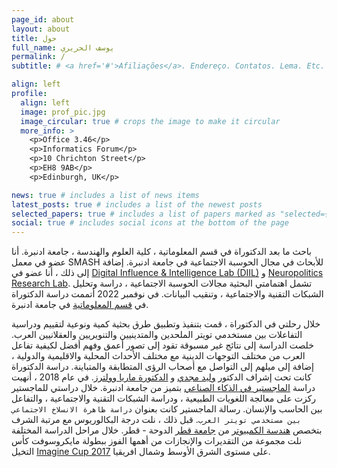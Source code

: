 ```yaml
---
page_id: about
layout: about
title: حول
full_name: يوسف الحريري
permalink: /
subtitle: # <a href='#'>Afiliações</a>. Endereço. Contatos. Lema. Etc.

align: left
profile:
  align: left
  image: prof_pic.jpg
  image_circular: true # crops the image to make it circular
  more_info: >
    <p>Office 3.46</p>
    <p>Informatics Forum</p>
    <p>10 Chrichton Street</p>
    <p>EH8 9AB</p>
    <p>Edinburgh, UK</p>

news: true # includes a list of news items
latest_posts: true # includes a list of the newest posts
selected_papers: true # includes a list of papers marked as "selected={true}"
social: true # includes social icons at the bottom of the page
---
```


باحث ما بعد الدكتوراة في قسم المعلوماتية ، كلية العلوم والهندسة ، جامعة ادنبرة.
أنا عضو في معمل SMASH للأبحاث في مجال الحوسبة الاجتماعية في جامعة ادنبرة.
إضافة إلى ذلك ، أنا عضو في [Digital Influence & Intelligence Lab (DIIL)](https://diilglobal.org/) و [Neuropolitics Research Lab](https://neuropolitics.sps.ed.ac.uk/).
تشمل اهتمامتي البحثية مجالات الحوسبة الاجتماعية ، دراسة وتحليل الشبكات التقنية والاجتماعية ، وتنقيب البيانات.
في نوفمبر 2022 أتممت دراسة الدكتوراة في [قسم المعلوماتية](https://informatics.ed.ac.uk) في جامعة ادنبرة.

خلال رحلتي في الدكتوراة ، قمت بتنفيذ وتطبيق طرق بحثية كمية ونوعية لتقييم ودراسية التفاعلات بين مستخدمي تويتر الملحدين والمتدينيين والتنويريين والعقلانيين العرب.
خلصت الدراسة إلى نتائج غير مسبوقة تقود إلى تصور أعمق وفهم أفضل لكيفية تفاعل العرب من مختلف التوجهات الدينية مع مختلف الأحداث المحلية والاقليمية والدولية ، إضافة إلى ميلهم إلى التواصل مع أصحاب الرؤى المتطابقة والمتباينة.
دراسة الدكتوراة كانت تحت إشراف الدكتور [وليد مجدي](https://homepages.inf.ed.ac.uk/wmagdy/) و [الدكتورة ماريا وولترز](https://mariawolters.net/).
في عام 2018 ، أنهيت دراسة [الماجستير في الذكاء الصناعي](https://www.ed.ac.uk/studying/postgraduate/degrees?id=107&r=site/view) بتميز من جامعة ادنبرة. خلال دراستي للماجستير ركزت على معالجة اللغويات الطبيعية ، ودراسة الشبكات التقنية والاجتماعية ، والتفاعل بين الحاسب والإنسان.
رسالة الماجستير كانت بعنوان `دراسة ظاهرة الانسلاخ الاجتماعي بين مستخدمي تويتر العرب`.
قبل ذلك ، نلت درجة البكالوريوس مع مرتبة الشرف بتخصص [هندسة الكمبيوتر](https://qu.edu.qa/sites/en_US/engineering/academics/computer/ce) من [جامعة قطر](https://qu.edu.qa) الدوحة - قطر. خلال مراحل الدراسة المختلفة نلت مجموعة من التقديرات والإنجازات من أهمها الفوز ببطولة مايكروسوفت كأس التخيل [Imagine Cup 2017](https://www.gistnetwork.org/microsoft-regional-competition-winners-advance-global-finals-seattle) على مستوى الشرق الأوسط وشمال افريقيا.
